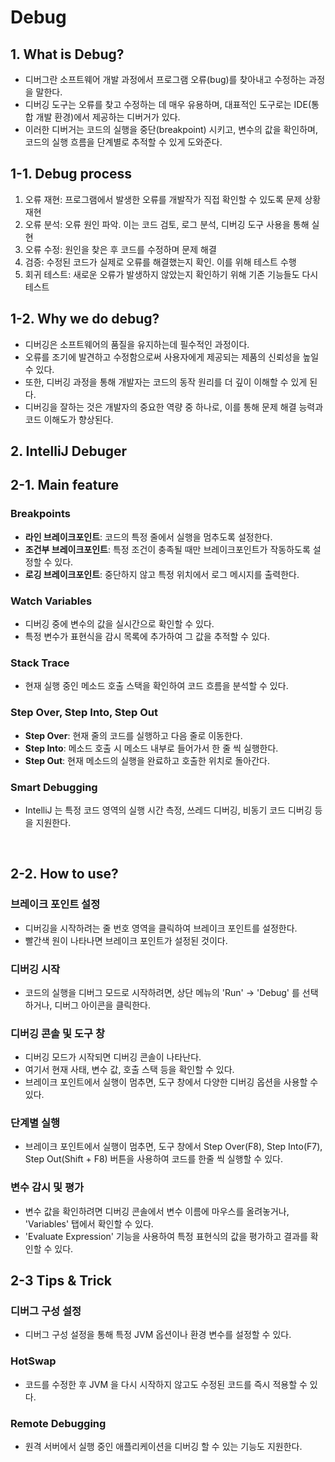 # Debug

## 1. What is Debug?
- 디버그란 소프트웨어 개발 과정에서 프로그램 오류(bug)를 찾아내고 수정하는 과정을 말한다.
- 디버깅 도구는 오류를 찾고 수정하는 데 매우 유용하며,
  대표적인 도구로는 IDE(통합 개발 환경)에서 제공하는 디버거가 있다.
- 이러한 디버거는 코드의 실행을 중단(breakpoint) 시키고, 변수의 값을 확인하며,
  코드의 실행 흐름을 단계별로 추적할 수 있게 도와준다.

## 1-1. Debug process
1. 오류 재현: 프로그램에서 발생한 오류를 개발작가 직접 확인할 수 있도록 문제 상황 재현
2. 오류 분석: 오류 원인 파악. 이는 코드 검토, 로그 분석, 디버깅 도구 사용을 통해 실현
3. 오류 수정: 원인을 찾은 후 코드를 수정하며 문제 해결
4. 검증: 수정된 코드가 실제로 오류를 해결했는지 확인. 이를 위해 테스트 수행
5. 회귀 테스트: 새로운 오류가 발생하지 않았는지 확인하기 위해 기존 기능들도 다시 테스트

## 1-2. Why we do debug?
- 디버깅은 소프트웨어의 품질을 유지하는데 필수적인 과정이다.
- 오류를 조기에 발견하고 수정함으로써 사용자에게 제공되는 제품의 신뢰성을 높일 수 있다.
- 또한, 디버깅 과정을 통해 개발자는 코드의 동작 원리를 더 깊이 이해할 수 있게 된다.
- 디버깅을 잘하는 것은 개발자의 중요한 역량 중 하나로, 이를 통해 문제 해결 능력과 코드 이해도가 향상된다.

  
## 2. IntelliJ Debuger
## 2-1. Main feature
### Breakpoints
- **라인 브레이크포인트**: 코드의 특정 줄에서 실행을 멈추도록 설정한다.
- **조건부 브레이크포인트**: 특정 조건이 충족될 때만 브레이크포인트가 작동하도록 설정할 수 있다.
- **로깅 브레이크포인트**: 중단하지 않고 특정 위치에서 로그 메시지를 출력한다.
  
### Watch Variables
- 디버깅 중에 변수의 값을 실시간으로 확인할 수 있다.
- 특정 변수가 표현식을 감시 목록에 추가하여 그 값을 추적할 수 있다.

### Stack Trace
- 현재 실행 중인 메소드 호출 스택을 확인하여 코드 흐름을 분석할 수 있다.

### Step Over, Step Into, Step Out
- **Step Over**: 현재 줄의 코드를 실행하고 다음 줄로 이동한다.
- **Step Into**: 메소드 호출 시 메소드 내부로 들어가서 한 줄 씩 실행한다.
- **Step Out**: 현재 메소드의 실행을 완료하고 호출한 위치로 돌아간다.

### Smart Debugging 
- IntelliJ 는 특정 코드 영역의 실행 시간 측정, 쓰레드 디버깅, 비동기 코드 디버깅 등을 지원한다.

<br/>

## 2-2. How to use?
### 브레이크 포인트 설정
- 디버깅을 시작하려는 줄 번호 영역을 클릭하여 브레이크 포인트를 설정한다.
- 빨간색 원이 나타나면 브레이크 포인트가 설정된 것이다.

### 디버깅 시작
- 코드의 실행을 디버그 모드로 시작하려면, 상단 메뉴의 'Run' -> 'Debug' 를 선택하거나, 디버그 아이콘을 클릭한다.

### 디버깅 콘솔 및 도구 창
- 디버깅 모드가 시작되면 디버깅 콘솔이 나타난다.
- 여기서 현재 사태, 변수 값, 호출 스택 등을 확인할 수 있다.
- 브레이크 포인트에서 실행이 멈추면, 도구 창에서 다양한 디버깅 옵션을 사용할 수 있다.

### 단계별 실행
- 브레이크 포인트에서 실행이 멈추면, 도구 창에서 Step Over(F8), Step Into(F7), Step Out(Shift + F8)
  버튼을 사용하여 코드를 한줄 씩 실행할 수 있다.

### 변수 감시 및 평가
- 변수 값을 확인하려면 디버깅 콘솔에서 변수 이름에 마우스를 올려놓거나, 'Variables' 탭에서 확인할 수 있다.
- 'Evaluate Expression' 기능을 사용하여 특정 표현식의 값을 평가하고 결과를 확인할 수 있다.

## 2-3 Tips & Trick
### 디버그 구성 설정
- 디버그 구성 설정을 통해 특정 JVM 옵션이나 환경 변수를 설정할 수 있다.

### HotSwap
- 코드를 수정한 후 JVM 을 다시 시작하지 않고도 수정된 코드를 즉시 적용할 수 있다.

### Remote Debugging
- 원격 서버에서 실행 중인 애플리케이션을 디버깅 할 수 있는 기능도 지원한다.


